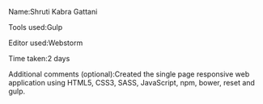 Name:Shruti Kabra Gattani

Tools used:Gulp

Editor used:Webstorm

Time taken:2 days

Additional comments (optional):Created the single page responsive web application using HTML5, CSS3, SASS, JavaScript, npm, bower, reset and gulp.
